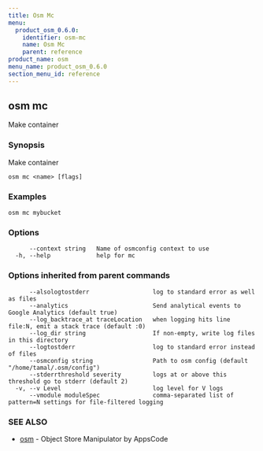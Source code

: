 ```yaml
---
title: Osm Mc
menu:
  product_osm_0.6.0:
    identifier: osm-mc
    name: Osm Mc
    parent: reference
product_name: osm
menu_name: product_osm_0.6.0
section_menu_id: reference
---
```

## osm mc

Make container

### Synopsis


Make container

```
osm mc <name> [flags]
```

### Examples

```
osm mc mybucket
```

### Options

```
      --context string   Name of osmconfig context to use
  -h, --help             help for mc
```

### Options inherited from parent commands

```
      --alsologtostderr                  log to standard error as well as files
      --analytics                        Send analytical events to Google Analytics (default true)
      --log_backtrace_at traceLocation   when logging hits line file:N, emit a stack trace (default :0)
      --log_dir string                   If non-empty, write log files in this directory
      --logtostderr                      log to standard error instead of files
      --osmconfig string                 Path to osm config (default "/home/tamal/.osm/config")
      --stderrthreshold severity         logs at or above this threshold go to stderr (default 2)
  -v, --v Level                          log level for V logs
      --vmodule moduleSpec               comma-separated list of pattern=N settings for file-filtered logging
```

### SEE ALSO
* [osm](/docs/reference/osm.md)	 - Object Store Manipulator by AppsCode

